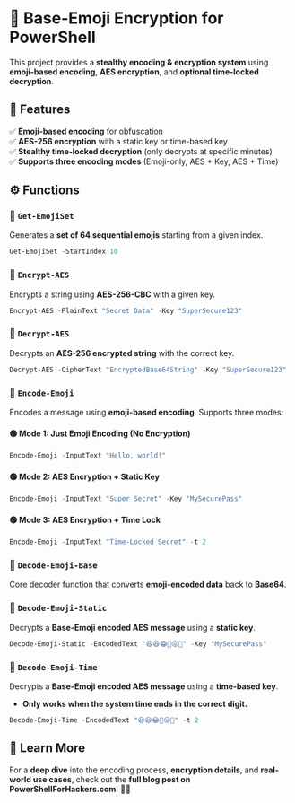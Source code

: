 # 🔐 Base-Emoji Encryption for PowerShell  

This project provides a **stealthy encoding & encryption system** using **emoji-based encoding**, **AES encryption**, and **optional time-locked decryption**.  

## 🚀 Features  
✅ **Emoji-based encoding** for obfuscation  
✅ **AES-256 encryption** with a static key or time-based key  
✅ **Stealthy time-locked decryption** (only decrypts at specific minutes)  
✅ **Supports three encoding modes** (Emoji-only, AES + Key, AES + Time)  

## ⚙️ Functions  

### 🔹 `Get-EmojiSet`  
Generates a **set of 64 sequential emojis** starting from a given index.  
```powershell
Get-EmojiSet -StartIndex 10
```

### 🔹 `Encrypt-AES`  
Encrypts a string using **AES-256-CBC** with a given key.  
```powershell
Encrypt-AES -PlainText "Secret Data" -Key "SuperSecure123"
```

### 🔹 `Decrypt-AES`  
Decrypts an **AES-256 encrypted string** with the correct key.  
```powershell
Decrypt-AES -CipherText "EncryptedBase64String" -Key "SuperSecure123"
```

### 🔹 `Encode-Emoji`  
Encodes a message using **emoji-based encoding**. Supports three modes:  

#### **🟢 Mode 1: Just Emoji Encoding (No Encryption)**  
```powershell
Encode-Emoji -InputText "Hello, world!"
```

#### **🟢 Mode 2: AES Encryption + Static Key**  
```powershell
Encode-Emoji -InputText "Super Secret" -Key "MySecurePass"
```

#### **🟢 Mode 3: AES Encryption + Time Lock**  
```powershell
Encode-Emoji -InputText "Time-Locked Secret" -t 2
```

### 🔹 `Decode-Emoji-Base`  
Core decoder function that converts **emoji-encoded data** back to **Base64**.  

### 🔹 `Decode-Emoji-Static`  
Decrypts a **Base-Emoji encoded AES message** using a **static key**.  
```powershell
Decode-Emoji-Static -EncodedText "😆😆😂🤣😜🤔" -Key "MySecurePass"
```

### 🔹 `Decode-Emoji-Time`  
Decrypts a **Base-Emoji encoded AES message** using a **time-based key**.  
- **Only works when the system time ends in the correct digit.**  
```powershell
Decode-Emoji-Time -EncodedText "😆😆😂🤣😜🤔" -t 2
```

## 📖 Learn More  
For a **deep dive** into the encoding process, **encryption details**, and **real-world use cases**, check out the **full blog post on PowerShellForHackers.com**! 🚀🔥

